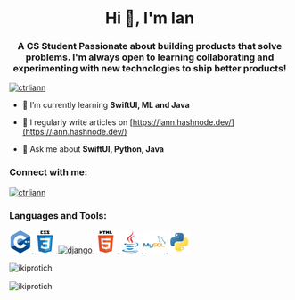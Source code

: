 <h1 align="center">Hi 👋, I'm Ian</h1>
<h3 align="center">A CS Student Passionate about building products that solve problems. I'm always open to learning collaborating and experimenting with new technologies to ship better products!</h3>

<p align="left"> <a href="https://twitter.com/ctrliann" target="blank"><img src="https://img.shields.io/twitter/follow/ctrliann?logo=twitter&style=for-the-badge" alt="ctrliann" /></a> </p>

- 🌱 I’m currently learning **SwiftUI, ML and Java**

- 📝 I regularly write articles on [https://iann.hashnode.dev/](https://iann.hashnode.dev/)

- 💬 Ask me about **SwiftUI, Python, Java**

<h3 align="left">Connect with me:</h3>
<p align="left">
<a href="https://twitter.com/ctrliann" target="blank"><img align="center" src="https://raw.githubusercontent.com/rahuldkjain/github-profile-readme-generator/master/src/images/icons/Social/twitter.svg" alt="ctrliann" height="30" width="40" /></a>
</p>

<h3 align="left">Languages and Tools:</h3>
<p align="left"> <a href="https://www.w3schools.com/cpp/" target="_blank" rel="noreferrer"> <img src="https://raw.githubusercontent.com/devicons/devicon/master/icons/cplusplus/cplusplus-original.svg" alt="cplusplus" width="40" height="40"/> </a> <a href="https://www.w3schools.com/css/" target="_blank" rel="noreferrer"> <img src="https://raw.githubusercontent.com/devicons/devicon/master/icons/css3/css3-original-wordmark.svg" alt="css3" width="40" height="40"/> </a> <a href="https://www.djangoproject.com/" target="_blank" rel="noreferrer"> <img src="https://cdn.worldvectorlogo.com/logos/django.svg" alt="django" width="40" height="40"/> </a> <a href="https://www.w3.org/html/" target="_blank" rel="noreferrer"> <img src="https://raw.githubusercontent.com/devicons/devicon/master/icons/html5/html5-original-wordmark.svg" alt="html5" width="40" height="40"/> </a> <a href="https://www.java.com" target="_blank" rel="noreferrer"> <img src="https://raw.githubusercontent.com/devicons/devicon/master/icons/java/java-original.svg" alt="java" width="40" height="40"/> </a> <a href="https://www.mysql.com/" target="_blank" rel="noreferrer"> <img src="https://raw.githubusercontent.com/devicons/devicon/master/icons/mysql/mysql-original-wordmark.svg" alt="mysql" width="40" height="40"/> </a> <a href="https://www.python.org" target="_blank" rel="noreferrer"> <img src="https://raw.githubusercontent.com/devicons/devicon/master/icons/python/python-original.svg" alt="python" width="40" height="40"/> </a> </p>

<p><img align="center" src="https://github-readme-stats.vercel.app/api/top-langs?username=ikiprotich&show_icons=true&locale=en&layout=compact" alt="ikiprotich" /></p>

<p><img align="center" src="https://github-readme-streak-stats.herokuapp.com/?user=ikiprotich&" alt="ikiprotich" /></p>


<!--
**IKiprotich/IKiprotich** is a ✨ _special_ ✨ repository because its `README.md` (this file) appears on your GitHub profile.

Here are some ideas to get you started:

- 🔭 I’m currently working on ...
- 🌱 I’m currently learning ...
- 👯 I’m looking to collaborate on ...
- 🤔 I’m looking for help with ...
- 💬 Ask me about ...
- 📫 How to reach me: ...
- 😄 Pronouns: ...
- ⚡ Fun fact: ...
-->
